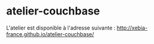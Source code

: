 atelier-couchbase
=================
L'atelier est disponible à l'adresse suivante : http://xebia-france.github.io/atelier-couchbase/
